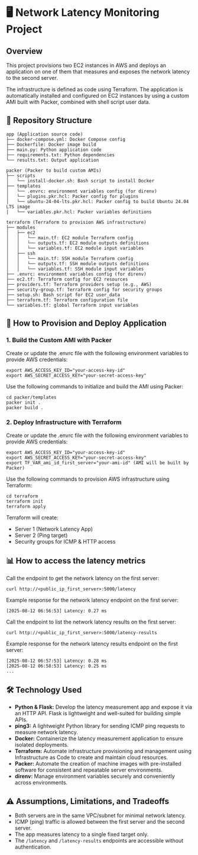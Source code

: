 # 🖥️ Network Latency Monitoring Project

## Overview

This project provisions two EC2 instances in AWS and deploys an application on one of them that measures and exposes the network latency to the second server.

The infrastructure is defined as code using Terraform. The application is automatically installed and configured on EC2 instances by using a custom AMI built with Packer, combined with shell script user data.

## 📂 Repository Structure
```
app (Application source code)
├── docker-compose.yml: Docker Compose config
├── Dockerfile: Docker image build
├── main.py: Python application code
├── requirements.txt: Python dependencies
└── results.txt: Output application

packer (Packer to build custom AMIs)
├── scripts
│   └── install-docker.sh: Bash script to install Docker
├── templates
│   └── .envrc: environment variables config (for direnv)
│   └── plugins.pkr.hcl: Packer config for plugins
│   └── ubuntu-24-04-lts.pkr.hcl: Packer config to build Ubuntu 24.04 LTS image
│   └── variables.pkr.hcl: Packer variables definitions

terraform (Terraform to provision AWS infrastructure)
├── modules
│   ├── ec2
│   │   └── main.tf: EC2 module Terraform config
│   │   └── outputs.tf: EC2 module outputs definitions
│   │   └── variables.tf: EC2 module input variables
│   ├── ssh
│   │   └── main.tf: SSH module Terraform config
│   │   └── outputs.tf: SSH module outputs definitions
│   │   └── variables.tf: SSH module input variables
├── .envrc: environment variables config (for direnv)
├── ec2.tf: Terraform config for EC2 resources
├── providers.tf: Terraform providers setup (e.g., AWS)
├── security-group.tf: Terraform config for security groups
├── setup.sh: Bash script for EC2 user_data
├── terraform.tf: Terraform configuration file
└── variables.tf: global Terraform input variables
```

## 🚀 How to Provision and Deploy Application

### 1. Build the Custom AMI with Packer

Create or update the .envrc file with the following environment variables to provide AWS credentials:
```
export AWS_ACCESS_KEY_ID="your-access-key-id"
export AWS_SECRET_ACCESS_KEY="your-secret-access-key"
```

Use the following commands to initialize and build the AMI using Packer:
```
cd packer/templates
packer init .
packer build .
```

### 2. Deploy Infrastructure with Terraform

Create or update the .envrc file with the following environment variables to provide AWS credentials:
```
export AWS_ACCESS_KEY_ID="your-access-key-id"
export AWS_SECRET_ACCESS_KEY="your-secret-access-key"
export TF_VAR_ami_id_first_server="your-ami-id" (AMI will be built by Packer)
```

Use the following commands to provision AWS infrastructure using Terraform:
```
cd terraform
terraform init
terraform apply
```

Terraform will create:
- Server 1 (Network Latency App)
- Server 2 (Ping target)
- Security groups for ICMP & HTTP access

## 📊 How to access the latency metrics

Call the endpoint to get the network latency on the first server:
```
curl http://<public_ip_first_server>:5000/latency
```

Example response for the network latency endpoint on the first server:
```
[2025-08-12 06:56:53] Latency: 0.27 ms
```

Call the endpoint to list the network latency results on the first server:
```
curl http://<public_ip_first_server>:5000/latency-results
```

Example response for the network latency results endpoint on the first server:
```
[2025-08-12 06:57:53] Latency: 0.28 ms
[2025-08-12 06:58:53] Latency: 0.25 ms
...
```

## 🛠️ Technology Used

- **Python & Flask:** Develop the latency measurement app and expose it via an HTTP API. Flask is lightweight and well-suited for building simple APIs.
- **ping3:** A lightweight Python library for sending ICMP ping requests to measure network latency.
- **Docker:** Containerize the latency measurement application to ensure isolated deployments.
- **Terraform:** Automate infrastructure provisioning and management using Infrastructure as Code to create and maintain cloud resources.
- **Packer:** Automate the creation of machine images with pre-installed software for consistent and repeatable server environments.
- **direnv:** Manage environment variables securely and conveniently across environments.

## ⚠️ Assumptions, Limitations, and Tradeoffs

- Both servers are in the same VPC/subnet for minimal network latency.
- ICMP (ping) traffic is allowed between the first server and the second server.
- The app measures latency to a single fixed target only.
- The `/latency` and `/latency-results` endpoints are accessible without authentication.